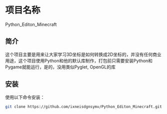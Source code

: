 # 项目名称
Python_Editon_Minecraft

## 简介
这个项目主要是用来让大家学习3D坐标是如何转换成2D坐标的，并没有任何商业用途，这个项目使用Python和他的默认库制作，打包前只需要安装Python和Pygame就能运行，是的，没用类似Pyglet, OpenGL的库

## 安装
使用以下命令安装：

```bash
git clone https://github.com/ixneisdgnsymv/Python_Editon_Minecraft.git
